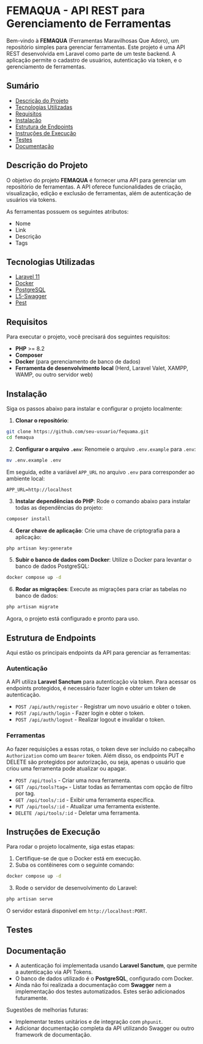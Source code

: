 # FEMAQUA - API REST para Gerenciamento de Ferramentas

Bem-vindo à **FEMAQUA** (Ferramentas Maravilhosas Que Adoro), um repositório simples para gerenciar ferramentas. Este projeto é uma API REST desenvolvida em Laravel como parte de um teste backend. A aplicação permite o cadastro de usuários, autenticação via token, e o gerenciamento de ferramentas.

## Sumário

-   [Descrição do Projeto](#descri%C3%A7%C3%A3o-do-projeto)
-   [Tecnologias Utilizadas](#tecnologias-utilizadas)
-   [Requisitos](#requisitos)
-   [Instalação](#instala%C3%A7%C3%A3o)
-   [Estrutura de Endpoints](#estrutura-de-endpoints)
-   [Instruções de Execução](#instru%C3%A7%C3%B5es-de-execu%C3%A7%C3%A3o)
-   [Testes](#testes)
-   [Documentação](#documenta%C3%A7%C3%A3o)

## Descrição do Projeto

O objetivo do projeto **FEMAQUA** é fornecer uma API para gerenciar um repositório de ferramentas. A API oferece funcionalidades de criação, visualização, edição e exclusão de ferramentas, além de autenticação de usuários via tokens.

As ferramentas possuem os seguintes atributos:

-   Nome
-   Link
-   Descrição
-   Tags

## Tecnologias Utilizadas

-   [Laravel 11](https://laravel.com/)
-   [Docker](https://www.docker.com/)
-   [PostgreSQL](https://www.postgresql.org/)
-   [L5-Swagger](https://github.com/DarkaOnLine/L5-Swagger)
-   [Pest](https://pestphp.com/)

## Requisitos

Para executar o projeto, você precisará dos seguintes requisitos:

-   **PHP** >= 8.2
-   **Composer**
-   **Docker** (para gerenciamento de banco de dados)
-   **Ferramenta de desenvolvimento local** (Herd, Laravel Valet, XAMPP, WAMP, ou outro servidor web)

## Instalação

Siga os passos abaixo para instalar e configurar o projeto localmente:

1. **Clonar o repositório**:

```bash
git clone https://github.com/seu-usuario/fequama.git
cd femaqua
```

2. **Configurar o arquivo `.env`**: Renomeie o arquivo `.env.example` para `.env`:

```bash
mv .env.example .env
```

Em seguida, edite a variável `APP_URL` no arquivo `.env` para corresponder ao ambiente local:

```dotenv
APP_URL=http://localhost
```

3. **Instalar dependências do PHP**: Rode o comando abaixo para instalar todas as dependências do projeto:

```bash
composer install
```

4. **Gerar chave de aplicação**: Crie uma chave de criptografia para a aplicação:

```bash
php artisan key:generate
```

5. **Subir o banco de dados com Docker**: Utilize o Docker para levantar o banco de dados PostgreSQL:

```bash
docker compose up -d
```

6. **Rodar as migrações**: Execute as migrações para criar as tabelas no banco de dados:

```bash
php artisan migrate
```

Agora, o projeto está configurado e pronto para uso.

## Estrutura de Endpoints

Aqui estão os principais endpoints da API para gerenciar as ferramentas:

### Autenticação

A API utiliza **Laravel Sanctum** para autenticação via token. Para acessar os endpoints protegidos, é necessário fazer login e obter um token de autenticação.

-   `POST /api/auth/register` - Registrar um novo usuário e obter o token.
-   `POST /api/auth/login` - Fazer login e obter o token.
-   `POST /api/auth/logout` - Realizar logout e invalidar o token.

### Ferramentas

Ao fazer requisições a essas rotas, o token deve ser incluído no cabeçalho `Authorization` como um `Bearer` token. Além disso, os endpoints PUT e DELETE são protegidos por autorização, ou seja, apenas o usuário que criou uma ferramenta pode atualizar ou apagar.

-   `POST /api/tools` - Criar uma nova ferramenta.
-   `GET /api/tools?tag=` - Listar todas as ferramentas com opção de filtro por tag.
-   `GET /api/tools/:id` - Exibir uma ferramenta específica.
-   `PUT /api/tools/:id` - Atualizar uma ferramenta existente.
-   `DELETE /api/tools/:id` - Deletar uma ferramenta.

## Instruções de Execução

Para rodar o projeto localmente, siga estas etapas:

1. Certifique-se de que o Docker está em execução.
2. Suba os contêineres com o seguinte comando:

```bash
docker compose up -d
```

3. Rode o servidor de desenvolvimento do Laravel:

```bash
php artisan serve
```

O servidor estará disponível em `http://localhost:PORT`.

## Testes

## Documentação

-   A autenticação foi implementada usando **Laravel Sanctum**, que permite a autenticação via API Tokens.
-   O banco de dados utilizado é o **PostgreSQL**, configurado com Docker.
-   Ainda não foi realizada a documentação com **Swagger** nem a implementação dos testes automatizados. Estes serão adicionados futuramente.

Sugestões de melhorias futuras:

-   Implementar testes unitários e de integração com `phpunit`.
-   Adicionar documentação completa da API utilizando Swagger ou outro framework de documentação.
